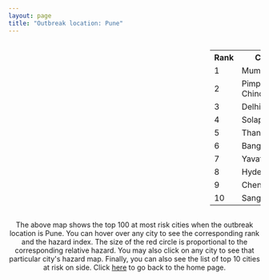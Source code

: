 ```yaml
---
layout: page
title: "Outbreak location: Pune"
---
```

<div style="width: 100%; overflow: auto;">
<div style="width: 75%; float: left;">
<div id="mapid">
<script src="https://buda-magenta.github.io/hazard_map/load_map.js"></script>

<script>
var marker_outbreak = L.marker([18.521428, 73.854454],{"autoPan": true}).addTo(map); marker_outbreak.bindTooltip("Pune").openTooltip();

var circle_1 = L.circle([19.075990, 72.877393], {"pane": "markerPane", "color": "red", "fill": true, "fillOpacity": 0.2, "fillRule": "evenodd", "lineCap": "round", "lineJoin": "round", "opacity": 1.0, "radius": 114225, "stroke": true, "weight": 3}).addTo(map);
circle_1.bindTooltip("Mumbai<br>rank: 1<br>hazard index: 0.114226")
circle_1.bindPopup('<a href="https://buda-magenta.github.io/hazard_map/Mumbai">Mumbai</a>')

var circle_2 = L.circle([18.627929, 73.800983], {"pane": "markerPane", "color": "red", "fill": true, "fillOpacity": 0.2, "fillRule": "evenodd", "lineCap": "round", "lineJoin": "round", "opacity": 1.0, "radius": 39550, "stroke": true, "weight": 3}).addTo(map);
circle_2.bindTooltip("Pimpri Chinchwad<br>rank: 2<br>hazard index: 0.039551")
circle_2.bindPopup('<a href="https://buda-magenta.github.io/hazard_map/Pimpri_Chinchwad">Pimpri Chinchwad</a>')

var circle_3 = L.circle([28.651718, 77.221939], {"pane": "markerPane", "color": "red", "fill": true, "fillOpacity": 0.2, "fillRule": "evenodd", "lineCap": "round", "lineJoin": "round", "opacity": 1.0, "radius": 21200, "stroke": true, "weight": 3}).addTo(map);
circle_3.bindTooltip("Delhi<br>rank: 3<br>hazard index: 0.021200")
circle_3.bindPopup('<a href="https://buda-magenta.github.io/hazard_map/Delhi">Delhi</a>')

var circle_4 = L.circle([17.849907, 75.276320], {"pane": "markerPane", "color": "red", "fill": true, "fillOpacity": 0.2, "fillRule": "evenodd", "lineCap": "round", "lineJoin": "round", "opacity": 1.0, "radius": 21035, "stroke": true, "weight": 3}).addTo(map);
circle_4.bindTooltip("Solapur<br>rank: 4<br>hazard index: 0.021036")
circle_4.bindPopup('<a href="https://buda-magenta.github.io/hazard_map/Solapur">Solapur</a>')

var circle_5 = L.circle([19.194329, 72.970178], {"pane": "markerPane", "color": "red", "fill": true, "fillOpacity": 0.2, "fillRule": "evenodd", "lineCap": "round", "lineJoin": "round", "opacity": 1.0, "radius": 16874, "stroke": true, "weight": 3}).addTo(map);
circle_5.bindTooltip("Thane<br>rank: 5<br>hazard index: 0.016875")
circle_5.bindPopup('<a href="https://buda-magenta.github.io/hazard_map/Thane">Thane</a>')

var circle_6 = L.circle([12.979120, 77.591300], {"pane": "markerPane", "color": "red", "fill": true, "fillOpacity": 0.2, "fillRule": "evenodd", "lineCap": "round", "lineJoin": "round", "opacity": 1.0, "radius": 15090, "stroke": true, "weight": 3}).addTo(map);
circle_6.bindTooltip("Bangalore<br>rank: 6<br>hazard index: 0.015090")
circle_6.bindPopup('<a href="https://buda-magenta.github.io/hazard_map/Bangalore">Bangalore</a>')

var circle_7 = L.circle([20.325704, 78.116914], {"pane": "markerPane", "color": "red", "fill": true, "fillOpacity": 0.2, "fillRule": "evenodd", "lineCap": "round", "lineJoin": "round", "opacity": 1.0, "radius": 12032, "stroke": true, "weight": 3}).addTo(map);
circle_7.bindTooltip("Yavatmal<br>rank: 7<br>hazard index: 0.012033")
circle_7.bindPopup('<a href="https://buda-magenta.github.io/hazard_map/Yavatmal">Yavatmal</a>')

var circle_8 = L.circle([17.388786, 78.461065], {"pane": "markerPane", "color": "red", "fill": true, "fillOpacity": 0.2, "fillRule": "evenodd", "lineCap": "round", "lineJoin": "round", "opacity": 1.0, "radius": 11774, "stroke": true, "weight": 3}).addTo(map);
circle_8.bindTooltip("Hyderabad<br>rank: 8<br>hazard index: 0.011775")
circle_8.bindPopup('<a href="https://buda-magenta.github.io/hazard_map/Hyderabad">Hyderabad</a>')

var circle_9 = L.circle([13.083694, 80.270186], {"pane": "markerPane", "color": "red", "fill": true, "fillOpacity": 0.2, "fillRule": "evenodd", "lineCap": "round", "lineJoin": "round", "opacity": 1.0, "radius": 9684, "stroke": true, "weight": 3}).addTo(map);
circle_9.bindTooltip("Chennai<br>rank: 9<br>hazard index: 0.009685")
circle_9.bindPopup('<a href="https://buda-magenta.github.io/hazard_map/Chennai">Chennai</a>')

var circle_10 = L.circle([16.850253, 74.594888], {"pane": "markerPane", "color": "red", "fill": true, "fillOpacity": 0.2, "fillRule": "evenodd", "lineCap": "round", "lineJoin": "round", "opacity": 1.0, "radius": 6704, "stroke": true, "weight": 3}).addTo(map);
circle_10.bindTooltip("Sangli<br>rank: 10<br>hazard index: 0.006705")
circle_10.bindPopup('<a href="https://buda-magenta.github.io/hazard_map/Sangli">Sangli</a>')

var circle_11 = L.circle([21.149813, 79.082056], {"pane": "markerPane", "color": "red", "fill": true, "fillOpacity": 0.2, "fillRule": "evenodd", "lineCap": "round", "lineJoin": "round", "opacity": 1.0, "radius": 6031, "stroke": true, "weight": 3}).addTo(map);
circle_11.bindTooltip("Nagpur<br>rank: 11<br>hazard index: 0.006031")
circle_11.bindPopup('<a href="https://buda-magenta.github.io/hazard_map/Nagpur">Nagpur</a>')

var circle_12 = L.circle([19.439885, 72.880383], {"pane": "markerPane", "color": "red", "fill": true, "fillOpacity": 0.2, "fillRule": "evenodd", "lineCap": "round", "lineJoin": "round", "opacity": 1.0, "radius": 5727, "stroke": true, "weight": 3}).addTo(map);
circle_12.bindTooltip("Vasai<br>rank: 12<br>hazard index: 0.005728")
circle_12.bindPopup('<a href="https://buda-magenta.github.io/hazard_map/Vasai">Vasai</a>')

var circle_13 = L.circle([19.250000, 74.750000], {"pane": "markerPane", "color": "red", "fill": true, "fillOpacity": 0.2, "fillRule": "evenodd", "lineCap": "round", "lineJoin": "round", "opacity": 1.0, "radius": 5699, "stroke": true, "weight": 3}).addTo(map);
circle_13.bindTooltip("Ahmadnagar<br>rank: 13<br>hazard index: 0.005700")
circle_13.bindPopup('<a href="https://buda-magenta.github.io/hazard_map/Ahmadnagar">Ahmadnagar</a>')

var circle_14 = L.circle([23.021624, 72.579707], {"pane": "markerPane", "color": "red", "fill": true, "fillOpacity": 0.2, "fillRule": "evenodd", "lineCap": "round", "lineJoin": "round", "opacity": 1.0, "radius": 5661, "stroke": true, "weight": 3}).addTo(map);
circle_14.bindTooltip("Ahmedabad<br>rank: 14<br>hazard index: 0.005662")
circle_14.bindPopup('<a href="https://buda-magenta.github.io/hazard_map/Ahmedabad">Ahmedabad</a>')

var circle_15 = L.circle([22.541418, 88.357691], {"pane": "markerPane", "color": "red", "fill": true, "fillOpacity": 0.2, "fillRule": "evenodd", "lineCap": "round", "lineJoin": "round", "opacity": 1.0, "radius": 5161, "stroke": true, "weight": 3}).addTo(map);
circle_15.bindTooltip("Kolkata<br>rank: 15<br>hazard index: 0.005162")
circle_15.bindPopup('<a href="https://buda-magenta.github.io/hazard_map/Kolkata">Kolkata</a>')

var circle_16 = L.circle([16.702841, 74.240533], {"pane": "markerPane", "color": "red", "fill": true, "fillOpacity": 0.2, "fillRule": "evenodd", "lineCap": "round", "lineJoin": "round", "opacity": 1.0, "radius": 4153, "stroke": true, "weight": 3}).addTo(map);
circle_16.bindTooltip("Kolhapur<br>rank: 16<br>hazard index: 0.004154")
circle_16.bindPopup('<a href="https://buda-magenta.github.io/hazard_map/Kolhapur">Kolhapur</a>')

var circle_17 = L.circle([19.295200, 72.854400], {"pane": "markerPane", "color": "red", "fill": true, "fillOpacity": 0.2, "fillRule": "evenodd", "lineCap": "round", "lineJoin": "round", "opacity": 1.0, "radius": 3855, "stroke": true, "weight": 3}).addTo(map);
circle_17.bindTooltip("Mira-Bhayandar<br>rank: 17<br>hazard index: 0.003855")
circle_17.bindPopup('<a href="https://buda-magenta.github.io/hazard_map/Mira-Bhayandar">Mira-Bhayandar</a>')

var circle_18 = L.circle([19.362531, 73.078475], {"pane": "markerPane", "color": "red", "fill": true, "fillOpacity": 0.2, "fillRule": "evenodd", "lineCap": "round", "lineJoin": "round", "opacity": 1.0, "radius": 3581, "stroke": true, "weight": 3}).addTo(map);
circle_18.bindTooltip("Bhiwandi<br>rank: 18<br>hazard index: 0.003582")
circle_18.bindPopup('<a href="https://buda-magenta.github.io/hazard_map/Bhiwandi">Bhiwandi</a>')

var circle_19 = L.circle([20.011247, 73.790236], {"pane": "markerPane", "color": "red", "fill": true, "fillOpacity": 0.2, "fillRule": "evenodd", "lineCap": "round", "lineJoin": "round", "opacity": 1.0, "radius": 3534, "stroke": true, "weight": 3}).addTo(map);
circle_19.bindTooltip("Nashik<br>rank: 19<br>hazard index: 0.003534")
circle_19.bindPopup('<a href="https://buda-magenta.github.io/hazard_map/Nashik">Nashik</a>')

var circle_20 = L.circle([17.636129, 74.298278], {"pane": "markerPane", "color": "red", "fill": true, "fillOpacity": 0.2, "fillRule": "evenodd", "lineCap": "round", "lineJoin": "round", "opacity": 1.0, "radius": 3214, "stroke": true, "weight": 3}).addTo(map);
circle_20.bindTooltip("Satara<br>rank: 20<br>hazard index: 0.003215")
circle_20.bindPopup('<a href="https://buda-magenta.github.io/hazard_map/Satara">Satara</a>')

var circle_21 = L.circle([15.857267, 74.506934], {"pane": "markerPane", "color": "red", "fill": true, "fillOpacity": 0.2, "fillRule": "evenodd", "lineCap": "round", "lineJoin": "round", "opacity": 1.0, "radius": 2820, "stroke": true, "weight": 3}).addTo(map);
circle_21.bindTooltip("Belgaum<br>rank: 21<br>hazard index: 0.002820")
circle_21.bindPopup('<a href="https://buda-magenta.github.io/hazard_map/Belgaum">Belgaum</a>')

var circle_22 = L.circle([19.261944, 73.194760], {"pane": "markerPane", "color": "red", "fill": true, "fillOpacity": 0.2, "fillRule": "evenodd", "lineCap": "round", "lineJoin": "round", "opacity": 1.0, "radius": 2478, "stroke": true, "weight": 3}).addTo(map);
circle_22.bindTooltip("Ulhas Nagar<br>rank: 22<br>hazard index: 0.002479")
circle_22.bindPopup('<a href="https://buda-magenta.github.io/hazard_map/Ulhas_Nagar">Ulhas Nagar</a>')

var circle_23 = L.circle([19.169335, 77.311013], {"pane": "markerPane", "color": "red", "fill": true, "fillOpacity": 0.2, "fillRule": "evenodd", "lineCap": "round", "lineJoin": "round", "opacity": 1.0, "radius": 2319, "stroke": true, "weight": 3}).addTo(map);
circle_23.bindTooltip("Nanded Waghala<br>rank: 23<br>hazard index: 0.002319")
circle_23.bindPopup('<a href="https://buda-magenta.github.io/hazard_map/Nanded_Waghala">Nanded Waghala</a>')

var circle_24 = L.circle([15.351838, 75.137985], {"pane": "markerPane", "color": "red", "fill": true, "fillOpacity": 0.2, "fillRule": "evenodd", "lineCap": "round", "lineJoin": "round", "opacity": 1.0, "radius": 2258, "stroke": true, "weight": 3}).addTo(map);
circle_24.bindTooltip("Hubli<br>rank: 24<br>hazard index: 0.002259")
circle_24.bindPopup('<a href="https://buda-magenta.github.io/hazard_map/Hubli">Hubli</a>')

var circle_25 = L.circle([18.351469, 76.755121], {"pane": "markerPane", "color": "red", "fill": true, "fillOpacity": 0.2, "fillRule": "evenodd", "lineCap": "round", "lineJoin": "round", "opacity": 1.0, "radius": 2198, "stroke": true, "weight": 3}).addTo(map);
circle_25.bindTooltip("Latur<br>rank: 25<br>hazard index: 0.002198")
circle_25.bindPopup('<a href="https://buda-magenta.github.io/hazard_map/Latur">Latur</a>')

var circle_26 = L.circle([21.170200, 72.831100], {"pane": "markerPane", "color": "red", "fill": true, "fillOpacity": 0.2, "fillRule": "evenodd", "lineCap": "round", "lineJoin": "round", "opacity": 1.0, "radius": 2177, "stroke": true, "weight": 3}).addTo(map);
circle_26.bindTooltip("Surat<br>rank: 26<br>hazard index: 0.002177")
circle_26.bindPopup('<a href="https://buda-magenta.github.io/hazard_map/Surat">Surat</a>')

var circle_27 = L.circle([16.695935, 74.455575], {"pane": "markerPane", "color": "red", "fill": true, "fillOpacity": 0.2, "fillRule": "evenodd", "lineCap": "round", "lineJoin": "round", "opacity": 1.0, "radius": 2020, "stroke": true, "weight": 3}).addTo(map);
circle_27.bindTooltip("Ichalkaranji<br>rank: 27<br>hazard index: 0.002020")
circle_27.bindPopup('<a href="https://buda-magenta.github.io/hazard_map/Ichalkaranji">Ichalkaranji</a>')

var circle_28 = L.circle([25.531031, 78.652689], {"pane": "markerPane", "color": "red", "fill": true, "fillOpacity": 0.2, "fillRule": "evenodd", "lineCap": "round", "lineJoin": "round", "opacity": 1.0, "radius": 1719, "stroke": true, "weight": 3}).addTo(map);
circle_28.bindTooltip("Jhansi<br>rank: 28<br>hazard index: 0.001719")
circle_28.bindPopup('<a href="https://buda-magenta.github.io/hazard_map/Jhansi">Jhansi</a>')

var circle_29 = L.circle([26.915458, 75.818982], {"pane": "markerPane", "color": "red", "fill": true, "fillOpacity": 0.2, "fillRule": "evenodd", "lineCap": "round", "lineJoin": "round", "opacity": 1.0, "radius": 1538, "stroke": true, "weight": 3}).addTo(map);
circle_29.bindTooltip("Jaipur<br>rank: 29<br>hazard index: 0.001539")
circle_29.bindPopup('<a href="https://buda-magenta.github.io/hazard_map/Jaipur">Jaipur</a>')

var circle_30 = L.circle([15.398403, 73.812918], {"pane": "markerPane", "color": "red", "fill": true, "fillOpacity": 0.2, "fillRule": "evenodd", "lineCap": "round", "lineJoin": "round", "opacity": 1.0, "radius": 1500, "stroke": true, "weight": 3}).addTo(map);
circle_30.bindTooltip("Vasco Da Gama<br>rank: 30<br>hazard index: 0.001500")
circle_30.bindPopup('<a href="https://buda-magenta.github.io/hazard_map/Vasco_Da_Gama">Vasco Da Gama</a>')

var circle_31 = L.circle([19.290314, 76.602903], {"pane": "markerPane", "color": "red", "fill": true, "fillOpacity": 0.2, "fillRule": "evenodd", "lineCap": "round", "lineJoin": "round", "opacity": 1.0, "radius": 1453, "stroke": true, "weight": 3}).addTo(map);
circle_31.bindTooltip("Parbhani<br>rank: 31<br>hazard index: 0.001454")
circle_31.bindPopup('<a href="https://buda-magenta.github.io/hazard_map/Parbhani">Parbhani</a>')

var circle_32 = L.circle([19.794750, 75.077922], {"pane": "markerPane", "color": "red", "fill": true, "fillOpacity": 0.2, "fillRule": "evenodd", "lineCap": "round", "lineJoin": "round", "opacity": 1.0, "radius": 1435, "stroke": true, "weight": 3}).addTo(map);
circle_32.bindTooltip("Gangapur<br>rank: 32<br>hazard index: 0.001436")
circle_32.bindPopup('<a href="https://buda-magenta.github.io/hazard_map/Gangapur">Gangapur</a>')

var circle_33 = L.circle([18.793568, 80.815939], {"pane": "markerPane", "color": "red", "fill": true, "fillOpacity": 0.2, "fillRule": "evenodd", "lineCap": "round", "lineJoin": "round", "opacity": 1.0, "radius": 1419, "stroke": true, "weight": 3}).addTo(map);
circle_33.bindTooltip("Bijapur<br>rank: 33<br>hazard index: 0.001419")
circle_33.bindPopup('<a href="https://buda-magenta.github.io/hazard_map/Bijapur">Bijapur</a>')

var circle_34 = L.circle([20.761862, 77.192172], {"pane": "markerPane", "color": "red", "fill": true, "fillOpacity": 0.2, "fillRule": "evenodd", "lineCap": "round", "lineJoin": "round", "opacity": 1.0, "radius": 1415, "stroke": true, "weight": 3}).addTo(map);
circle_34.bindTooltip("Akola<br>rank: 34<br>hazard index: 0.001415")
circle_34.bindPopup('<a href="https://buda-magenta.github.io/hazard_map/Akola">Akola</a>')

var circle_35 = L.circle([9.931308, 76.267414], {"pane": "markerPane", "color": "red", "fill": true, "fillOpacity": 0.2, "fillRule": "evenodd", "lineCap": "round", "lineJoin": "round", "opacity": 1.0, "radius": 1350, "stroke": true, "weight": 3}).addTo(map);
circle_35.bindTooltip("Kochi<br>rank: 35<br>hazard index: 0.001350")
circle_35.bindPopup('<a href="https://buda-magenta.github.io/hazard_map/Kochi">Kochi</a>')

var circle_36 = L.circle([19.143607, 73.295535], {"pane": "markerPane", "color": "red", "fill": true, "fillOpacity": 0.2, "fillRule": "evenodd", "lineCap": "round", "lineJoin": "round", "opacity": 1.0, "radius": 1220, "stroke": true, "weight": 3}).addTo(map);
circle_36.bindTooltip("Ambarnath<br>rank: 36<br>hazard index: 0.001221")
circle_36.bindPopup('<a href="https://buda-magenta.github.io/hazard_map/Ambarnath">Ambarnath</a>')

var circle_37 = L.circle([26.838100, 80.934600], {"pane": "markerPane", "color": "red", "fill": true, "fillOpacity": 0.2, "fillRule": "evenodd", "lineCap": "round", "lineJoin": "round", "opacity": 1.0, "radius": 996, "stroke": true, "weight": 3}).addTo(map);
circle_37.bindTooltip("Lucknow<br>rank: 37<br>hazard index: 0.000996")
circle_37.bindPopup('<a href="https://buda-magenta.github.io/hazard_map/Lucknow">Lucknow</a>')

var circle_38 = L.circle([25.438130, 81.833800], {"pane": "markerPane", "color": "red", "fill": true, "fillOpacity": 0.2, "fillRule": "evenodd", "lineCap": "round", "lineJoin": "round", "opacity": 1.0, "radius": 971, "stroke": true, "weight": 3}).addTo(map);
circle_38.bindTooltip("Allahabad<br>rank: 38<br>hazard index: 0.000972")
circle_38.bindPopup('<a href="https://buda-magenta.github.io/hazard_map/Allahabad">Allahabad</a>')

var circle_39 = L.circle([22.720362, 75.868200], {"pane": "markerPane", "color": "red", "fill": true, "fillOpacity": 0.2, "fillRule": "evenodd", "lineCap": "round", "lineJoin": "round", "opacity": 1.0, "radius": 923, "stroke": true, "weight": 3}).addTo(map);
circle_39.bindTooltip("Indore<br>rank: 39<br>hazard index: 0.000924")
circle_39.bindPopup('<a href="https://buda-magenta.github.io/hazard_map/Indore">Indore</a>')

var circle_40 = L.circle([23.160894, 79.949770], {"pane": "markerPane", "color": "red", "fill": true, "fillOpacity": 0.2, "fillRule": "evenodd", "lineCap": "round", "lineJoin": "round", "opacity": 1.0, "radius": 917, "stroke": true, "weight": 3}).addTo(map);
circle_40.bindTooltip("Jabalpur<br>rank: 40<br>hazard index: 0.000917")
circle_40.bindPopup('<a href="https://buda-magenta.github.io/hazard_map/Jabalpur">Jabalpur</a>')

var circle_41 = L.circle([22.297314, 73.194257], {"pane": "markerPane", "color": "red", "fill": true, "fillOpacity": 0.2, "fillRule": "evenodd", "lineCap": "round", "lineJoin": "round", "opacity": 1.0, "radius": 898, "stroke": true, "weight": 3}).addTo(map);
circle_41.bindTooltip("Vadodara<br>rank: 41<br>hazard index: 0.000899")
circle_41.bindPopup('<a href="https://buda-magenta.github.io/hazard_map/Vadodara">Vadodara</a>')

var circle_42 = L.circle([20.843512, 75.525927], {"pane": "markerPane", "color": "red", "fill": true, "fillOpacity": 0.2, "fillRule": "evenodd", "lineCap": "round", "lineJoin": "round", "opacity": 1.0, "radius": 882, "stroke": true, "weight": 3}).addTo(map);
circle_42.bindTooltip("Jalgaon<br>rank: 42<br>hazard index: 0.000882")
circle_42.bindPopup('<a href="https://buda-magenta.github.io/hazard_map/Jalgaon">Jalgaon</a>')

var circle_43 = L.circle([20.993276, 75.839983], {"pane": "markerPane", "color": "red", "fill": true, "fillOpacity": 0.2, "fillRule": "evenodd", "lineCap": "round", "lineJoin": "round", "opacity": 1.0, "radius": 863, "stroke": true, "weight": 3}).addTo(map);
circle_43.bindTooltip("Bhusawal<br>rank: 43<br>hazard index: 0.000864")
circle_43.bindPopup('<a href="https://buda-magenta.github.io/hazard_map/Bhusawal">Bhusawal</a>')

var circle_44 = L.circle([11.001812, 76.962843], {"pane": "markerPane", "color": "red", "fill": true, "fillOpacity": 0.2, "fillRule": "evenodd", "lineCap": "round", "lineJoin": "round", "opacity": 1.0, "radius": 834, "stroke": true, "weight": 3}).addTo(map);
circle_44.bindTooltip("Coimbatore<br>rank: 44<br>hazard index: 0.000834")
circle_44.bindPopup('<a href="https://buda-magenta.github.io/hazard_map/Coimbatore">Coimbatore</a>')

var circle_45 = L.circle([23.258486, 77.401989], {"pane": "markerPane", "color": "red", "fill": true, "fillOpacity": 0.2, "fillRule": "evenodd", "lineCap": "round", "lineJoin": "round", "opacity": 1.0, "radius": 771, "stroke": true, "weight": 3}).addTo(map);
circle_45.bindTooltip("Bhopal<br>rank: 45<br>hazard index: 0.000771")
circle_45.bindPopup('<a href="https://buda-magenta.github.io/hazard_map/Bhopal">Bhopal</a>')

var circle_46 = L.circle([20.432402, 73.141172], {"pane": "markerPane", "color": "red", "fill": true, "fillOpacity": 0.2, "fillRule": "evenodd", "lineCap": "round", "lineJoin": "round", "opacity": 1.0, "radius": 714, "stroke": true, "weight": 3}).addTo(map);
circle_46.bindTooltip("Valsad<br>rank: 46<br>hazard index: 0.000715")
circle_46.bindPopup('<a href="https://buda-magenta.github.io/hazard_map/Valsad">Valsad</a>')

var circle_47 = L.circle([12.305183, 76.655361], {"pane": "markerPane", "color": "red", "fill": true, "fillOpacity": 0.2, "fillRule": "evenodd", "lineCap": "round", "lineJoin": "round", "opacity": 1.0, "radius": 709, "stroke": true, "weight": 3}).addTo(map);
circle_47.bindTooltip("Mysore<br>rank: 47<br>hazard index: 0.000709")
circle_47.bindPopup('<a href="https://buda-magenta.github.io/hazard_map/Mysore">Mysore</a>')

var circle_48 = L.circle([18.182992, 75.743925], {"pane": "markerPane", "color": "red", "fill": true, "fillOpacity": 0.2, "fillRule": "evenodd", "lineCap": "round", "lineJoin": "round", "opacity": 1.0, "radius": 681, "stroke": true, "weight": 3}).addTo(map);
circle_48.bindTooltip("Barshi<br>rank: 48<br>hazard index: 0.000681")
circle_48.bindPopup('<a href="https://buda-magenta.github.io/hazard_map/Barshi">Barshi</a>')

var circle_49 = L.circle([19.918233, 75.868625], {"pane": "markerPane", "color": "red", "fill": true, "fillOpacity": 0.2, "fillRule": "evenodd", "lineCap": "round", "lineJoin": "round", "opacity": 1.0, "radius": 675, "stroke": true, "weight": 3}).addTo(map);
circle_49.bindTooltip("Jalna<br>rank: 49<br>hazard index: 0.000676")
circle_49.bindPopup('<a href="https://buda-magenta.github.io/hazard_map/Jalna">Jalna</a>')

var circle_50 = L.circle([18.169844, 76.117963], {"pane": "markerPane", "color": "red", "fill": true, "fillOpacity": 0.2, "fillRule": "evenodd", "lineCap": "round", "lineJoin": "round", "opacity": 1.0, "radius": 643, "stroke": true, "weight": 3}).addTo(map);
circle_50.bindTooltip("Osmanabad<br>rank: 50<br>hazard index: 0.000644")
circle_50.bindPopup('<a href="https://buda-magenta.github.io/hazard_map/Osmanabad">Osmanabad</a>')

var circle_51 = L.circle([26.055318, 82.993139], {"pane": "markerPane", "color": "red", "fill": true, "fillOpacity": 0.2, "fillRule": "evenodd", "lineCap": "round", "lineJoin": "round", "opacity": 1.0, "radius": 587, "stroke": true, "weight": 3}).addTo(map);
circle_51.bindTooltip("Nizamabad<br>rank: 51<br>hazard index: 0.000587")
circle_51.bindPopup('<a href="https://buda-magenta.github.io/hazard_map/Nizamabad">Nizamabad</a>')

var circle_52 = L.circle([30.733442, 76.779714], {"pane": "markerPane", "color": "red", "fill": true, "fillOpacity": 0.2, "fillRule": "evenodd", "lineCap": "round", "lineJoin": "round", "opacity": 1.0, "radius": 551, "stroke": true, "weight": 3}).addTo(map);
circle_52.bindTooltip("Chandigarh<br>rank: 52<br>hazard index: 0.000551")
circle_52.bindPopup('<a href="https://buda-magenta.github.io/hazard_map/Chandigarh">Chandigarh</a>')

var circle_53 = L.circle([12.869810, 74.843008], {"pane": "markerPane", "color": "red", "fill": true, "fillOpacity": 0.2, "fillRule": "evenodd", "lineCap": "round", "lineJoin": "round", "opacity": 1.0, "radius": 548, "stroke": true, "weight": 3}).addTo(map);
circle_53.bindTooltip("Mangalore<br>rank: 53<br>hazard index: 0.000549")
circle_53.bindPopup('<a href="https://buda-magenta.github.io/hazard_map/Mangalore">Mangalore</a>')

var circle_54 = L.circle([21.237947, 81.633683], {"pane": "markerPane", "color": "red", "fill": true, "fillOpacity": 0.2, "fillRule": "evenodd", "lineCap": "round", "lineJoin": "round", "opacity": 1.0, "radius": 454, "stroke": true, "weight": 3}).addTo(map);
circle_54.bindTooltip("Raipur<br>rank: 54<br>hazard index: 0.000455")
circle_54.bindPopup('<a href="https://buda-magenta.github.io/hazard_map/Raipur">Raipur</a>')

var circle_55 = L.circle([21.154541, 77.644296], {"pane": "markerPane", "color": "red", "fill": true, "fillOpacity": 0.2, "fillRule": "evenodd", "lineCap": "round", "lineJoin": "round", "opacity": 1.0, "radius": 444, "stroke": true, "weight": 3}).addTo(map);
circle_55.bindTooltip("Amravati<br>rank: 55<br>hazard index: 0.000445")
circle_55.bindPopup('<a href="https://buda-magenta.github.io/hazard_map/Amravati">Amravati</a>')

var circle_56 = L.circle([25.609324, 85.123525], {"pane": "markerPane", "color": "red", "fill": true, "fillOpacity": 0.2, "fillRule": "evenodd", "lineCap": "round", "lineJoin": "round", "opacity": 1.0, "radius": 431, "stroke": true, "weight": 3}).addTo(map);
circle_56.bindTooltip("Patna<br>rank: 56<br>hazard index: 0.000431")
circle_56.bindPopup('<a href="https://buda-magenta.github.io/hazard_map/Patna">Patna</a>')

var circle_57 = L.circle([26.460914, 80.321759], {"pane": "markerPane", "color": "red", "fill": true, "fillOpacity": 0.2, "fillRule": "evenodd", "lineCap": "round", "lineJoin": "round", "opacity": 1.0, "radius": 403, "stroke": true, "weight": 3}).addTo(map);
circle_57.bindTooltip("Kanpur<br>rank: 57<br>hazard index: 0.000404")
circle_57.bindPopup('<a href="https://buda-magenta.github.io/hazard_map/Kanpur">Kanpur</a>')

var circle_58 = L.circle([11.664300, 78.146000], {"pane": "markerPane", "color": "red", "fill": true, "fillOpacity": 0.2, "fillRule": "evenodd", "lineCap": "round", "lineJoin": "round", "opacity": 1.0, "radius": 403, "stroke": true, "weight": 3}).addTo(map);
circle_58.bindTooltip("Salem<br>rank: 58<br>hazard index: 0.000404")
circle_58.bindPopup('<a href="https://buda-magenta.github.io/hazard_map/Salem">Salem</a>')

var circle_59 = L.circle([25.895924, 82.437716], {"pane": "markerPane", "color": "red", "fill": true, "fillOpacity": 0.2, "fillRule": "evenodd", "lineCap": "round", "lineJoin": "round", "opacity": 1.0, "radius": 398, "stroke": true, "weight": 3}).addTo(map);
circle_59.bindTooltip("Badlapur<br>rank: 59<br>hazard index: 0.000398")
circle_59.bindPopup('<a href="https://buda-magenta.github.io/hazard_map/Badlapur">Badlapur</a>')

var circle_60 = L.circle([13.340077, 77.100621], {"pane": "markerPane", "color": "red", "fill": true, "fillOpacity": 0.2, "fillRule": "evenodd", "lineCap": "round", "lineJoin": "round", "opacity": 1.0, "radius": 385, "stroke": true, "weight": 3}).addTo(map);
circle_60.bindTooltip("Tumkur<br>rank: 60<br>hazard index: 0.000386")
circle_60.bindPopup('<a href="https://buda-magenta.github.io/hazard_map/Tumkur">Tumkur</a>')

var circle_61 = L.circle([14.475294, 78.821686], {"pane": "markerPane", "color": "red", "fill": true, "fillOpacity": 0.2, "fillRule": "evenodd", "lineCap": "round", "lineJoin": "round", "opacity": 1.0, "radius": 359, "stroke": true, "weight": 3}).addTo(map);
circle_61.bindTooltip("Kadapa<br>rank: 61<br>hazard index: 0.000360")
circle_61.bindPopup('<a href="https://buda-magenta.github.io/hazard_map/Kadapa">Kadapa</a>')

var circle_62 = L.circle([17.723128, 83.301284], {"pane": "markerPane", "color": "red", "fill": true, "fillOpacity": 0.2, "fillRule": "evenodd", "lineCap": "round", "lineJoin": "round", "opacity": 1.0, "radius": 340, "stroke": true, "weight": 3}).addTo(map);
circle_62.bindTooltip("Visakhapatnam<br>rank: 62<br>hazard index: 0.000341")
circle_62.bindPopup('<a href="https://buda-magenta.github.io/hazard_map/Visakhapatnam">Visakhapatnam</a>')

var circle_63 = L.circle([8.576971, 77.050125], {"pane": "markerPane", "color": "red", "fill": true, "fillOpacity": 0.2, "fillRule": "evenodd", "lineCap": "round", "lineJoin": "round", "opacity": 1.0, "radius": 318, "stroke": true, "weight": 3}).addTo(map);
circle_63.bindTooltip("Thiruvananthapuram<br>rank: 63<br>hazard index: 0.000319")
circle_63.bindPopup('<a href="https://buda-magenta.github.io/hazard_map/Thiruvananthapuram">Thiruvananthapuram</a>')

var circle_64 = L.circle([17.910400, 77.519900], {"pane": "markerPane", "color": "red", "fill": true, "fillOpacity": 0.2, "fillRule": "evenodd", "lineCap": "round", "lineJoin": "round", "opacity": 1.0, "radius": 316, "stroke": true, "weight": 3}).addTo(map);
circle_64.bindTooltip("Bidar<br>rank: 64<br>hazard index: 0.000316")
circle_64.bindPopup('<a href="https://buda-magenta.github.io/hazard_map/Bidar">Bidar</a>')

var circle_65 = L.circle([28.428262, 77.002700], {"pane": "markerPane", "color": "red", "fill": true, "fillOpacity": 0.2, "fillRule": "evenodd", "lineCap": "round", "lineJoin": "round", "opacity": 1.0, "radius": 299, "stroke": true, "weight": 3}).addTo(map);
circle_65.bindTooltip("Gurgaon<br>rank: 65<br>hazard index: 0.000300")
circle_65.bindPopup('<a href="https://buda-magenta.github.io/hazard_map/Gurgaon">Gurgaon</a>')

var circle_66 = L.circle([16.083333, 77.166667], {"pane": "markerPane", "color": "red", "fill": true, "fillOpacity": 0.2, "fillRule": "evenodd", "lineCap": "round", "lineJoin": "round", "opacity": 1.0, "radius": 297, "stroke": true, "weight": 3}).addTo(map);
circle_66.bindTooltip("Raichur<br>rank: 66<br>hazard index: 0.000298")
circle_66.bindPopup('<a href="https://buda-magenta.github.io/hazard_map/Raichur">Raichur</a>')

var circle_67 = L.circle([20.825623, 78.613146], {"pane": "markerPane", "color": "red", "fill": true, "fillOpacity": 0.2, "fillRule": "evenodd", "lineCap": "round", "lineJoin": "round", "opacity": 1.0, "radius": 277, "stroke": true, "weight": 3}).addTo(map);
circle_67.bindTooltip("Wardha<br>rank: 67<br>hazard index: 0.000277")
circle_67.bindPopup('<a href="https://buda-magenta.github.io/hazard_map/Wardha">Wardha</a>')

var circle_68 = L.circle([28.402979, 77.310384], {"pane": "markerPane", "color": "red", "fill": true, "fillOpacity": 0.2, "fillRule": "evenodd", "lineCap": "round", "lineJoin": "round", "opacity": 1.0, "radius": 275, "stroke": true, "weight": 3}).addTo(map);
circle_68.bindTooltip("Faridabad<br>rank: 68<br>hazard index: 0.000275")
circle_68.bindPopup('<a href="https://buda-magenta.github.io/hazard_map/Faridabad">Faridabad</a>')

var circle_69 = L.circle([11.258608, 75.778874], {"pane": "markerPane", "color": "red", "fill": true, "fillOpacity": 0.2, "fillRule": "evenodd", "lineCap": "round", "lineJoin": "round", "opacity": 1.0, "radius": 272, "stroke": true, "weight": 3}).addTo(map);
circle_69.bindTooltip("Kozhikode<br>rank: 69<br>hazard index: 0.000273")
circle_69.bindPopup('<a href="https://buda-magenta.github.io/hazard_map/Kozhikode">Kozhikode</a>')

var circle_70 = L.circle([25.335649, 83.007629], {"pane": "markerPane", "color": "red", "fill": true, "fillOpacity": 0.2, "fillRule": "evenodd", "lineCap": "round", "lineJoin": "round", "opacity": 1.0, "radius": 268, "stroke": true, "weight": 3}).addTo(map);
circle_70.bindTooltip("Varanasi<br>rank: 70<br>hazard index: 0.000269")
circle_70.bindPopup('<a href="https://buda-magenta.github.io/hazard_map/Varanasi">Varanasi</a>')

var circle_71 = L.circle([17.980609, 79.598212], {"pane": "markerPane", "color": "red", "fill": true, "fillOpacity": 0.2, "fillRule": "evenodd", "lineCap": "round", "lineJoin": "round", "opacity": 1.0, "radius": 257, "stroke": true, "weight": 3}).addTo(map);
circle_71.bindTooltip("Warangal<br>rank: 71<br>hazard index: 0.000257")
circle_71.bindPopup('<a href="https://buda-magenta.github.io/hazard_map/Warangal">Warangal</a>')

var circle_72 = L.circle([19.877263, 75.339024], {"pane": "markerPane", "color": "red", "fill": true, "fillOpacity": 0.2, "fillRule": "evenodd", "lineCap": "round", "lineJoin": "round", "opacity": 1.0, "radius": 251, "stroke": true, "weight": 3}).addTo(map);
circle_72.bindTooltip("Aurangabad<br>rank: 72<br>hazard index: 0.000251")
circle_72.bindPopup('<a href="https://buda-magenta.github.io/hazard_map/Aurangabad">Aurangabad</a>')

var circle_73 = L.circle([16.508759, 80.618510], {"pane": "markerPane", "color": "red", "fill": true, "fillOpacity": 0.2, "fillRule": "evenodd", "lineCap": "round", "lineJoin": "round", "opacity": 1.0, "radius": 248, "stroke": true, "weight": 3}).addTo(map);
circle_73.bindTooltip("Vijayawada<br>rank: 73<br>hazard index: 0.000249")
circle_73.bindPopup('<a href="https://buda-magenta.github.io/hazard_map/Vijayawada">Vijayawada</a>')

var circle_74 = L.circle([24.500000, 81.000000], {"pane": "markerPane", "color": "red", "fill": true, "fillOpacity": 0.2, "fillRule": "evenodd", "lineCap": "round", "lineJoin": "round", "opacity": 1.0, "radius": 243, "stroke": true, "weight": 3}).addTo(map);
circle_74.bindTooltip("Satna<br>rank: 74<br>hazard index: 0.000244")
circle_74.bindPopup('<a href="https://buda-magenta.github.io/hazard_map/Satna">Satna</a>')

var circle_75 = L.circle([10.804973, 78.687030], {"pane": "markerPane", "color": "red", "fill": true, "fillOpacity": 0.2, "fillRule": "evenodd", "lineCap": "round", "lineJoin": "round", "opacity": 1.0, "radius": 240, "stroke": true, "weight": 3}).addTo(map);
circle_75.bindTooltip("Tiruchirappalli<br>rank: 75<br>hazard index: 0.000241")
circle_75.bindPopup('<a href="https://buda-magenta.github.io/hazard_map/Tiruchirappalli">Tiruchirappalli</a>')

var circle_76 = L.circle([27.175255, 78.009816], {"pane": "markerPane", "color": "red", "fill": true, "fillOpacity": 0.2, "fillRule": "evenodd", "lineCap": "round", "lineJoin": "round", "opacity": 1.0, "radius": 232, "stroke": true, "weight": 3}).addTo(map);
circle_76.bindTooltip("Agra<br>rank: 76<br>hazard index: 0.000233")
circle_76.bindPopup('<a href="https://buda-magenta.github.io/hazard_map/Agra">Agra</a>')

var circle_77 = L.circle([21.977864, 76.568828], {"pane": "markerPane", "color": "red", "fill": true, "fillOpacity": 0.2, "fillRule": "evenodd", "lineCap": "round", "lineJoin": "round", "opacity": 1.0, "radius": 227, "stroke": true, "weight": 3}).addTo(map);
circle_77.bindTooltip("Khandwa<br>rank: 77<br>hazard index: 0.000228")
circle_77.bindPopup('<a href="https://buda-magenta.github.io/hazard_map/Khandwa">Khandwa</a>')

var circle_78 = L.circle([26.180598, 91.753943], {"pane": "markerPane", "color": "red", "fill": true, "fillOpacity": 0.2, "fillRule": "evenodd", "lineCap": "round", "lineJoin": "round", "opacity": 1.0, "radius": 220, "stroke": true, "weight": 3}).addTo(map);
circle_78.bindTooltip("Guwahati<br>rank: 78<br>hazard index: 0.000221")
circle_78.bindPopup('<a href="https://buda-magenta.github.io/hazard_map/Guwahati">Guwahati</a>')

var circle_79 = L.circle([16.185317, 75.696792], {"pane": "markerPane", "color": "red", "fill": true, "fillOpacity": 0.2, "fillRule": "evenodd", "lineCap": "round", "lineJoin": "round", "opacity": 1.0, "radius": 219, "stroke": true, "weight": 3}).addTo(map);
circle_79.bindTooltip("Bagalkot<br>rank: 79<br>hazard index: 0.000219")
circle_79.bindPopup('<a href="https://buda-magenta.github.io/hazard_map/Bagalkot">Bagalkot</a>')

var circle_80 = L.circle([28.901090, 76.580194], {"pane": "markerPane", "color": "red", "fill": true, "fillOpacity": 0.2, "fillRule": "evenodd", "lineCap": "round", "lineJoin": "round", "opacity": 1.0, "radius": 218, "stroke": true, "weight": 3}).addTo(map);
circle_80.bindTooltip("Rohtak<br>rank: 80<br>hazard index: 0.000218")
circle_80.bindPopup('<a href="https://buda-magenta.github.io/hazard_map/Rohtak">Rohtak</a>')

var circle_81 = L.circle([22.305199, 70.802833], {"pane": "markerPane", "color": "red", "fill": true, "fillOpacity": 0.2, "fillRule": "evenodd", "lineCap": "round", "lineJoin": "round", "opacity": 1.0, "radius": 217, "stroke": true, "weight": 3}).addTo(map);
circle_81.bindTooltip("Rajkot<br>rank: 81<br>hazard index: 0.000217")
circle_81.bindPopup('<a href="https://buda-magenta.github.io/hazard_map/Rajkot">Rajkot</a>')

var circle_82 = L.circle([22.801519, 86.202958], {"pane": "markerPane", "color": "red", "fill": true, "fillOpacity": 0.2, "fillRule": "evenodd", "lineCap": "round", "lineJoin": "round", "opacity": 1.0, "radius": 207, "stroke": true, "weight": 3}).addTo(map);
circle_82.bindTooltip("Jamshedpur<br>rank: 82<br>hazard index: 0.000208")
circle_82.bindPopup('<a href="https://buda-magenta.github.io/hazard_map/Jamshedpur">Jamshedpur</a>')

var circle_83 = L.circle([13.631637, 79.423171], {"pane": "markerPane", "color": "red", "fill": true, "fillOpacity": 0.2, "fillRule": "evenodd", "lineCap": "round", "lineJoin": "round", "opacity": 1.0, "radius": 207, "stroke": true, "weight": 3}).addTo(map);
circle_83.bindTooltip("Tirupati<br>rank: 83<br>hazard index: 0.000208")
circle_83.bindPopup('<a href="https://buda-magenta.github.io/hazard_map/Tirupati">Tirupati</a>')

var circle_84 = L.circle([15.631900, 77.275900], {"pane": "markerPane", "color": "red", "fill": true, "fillOpacity": 0.2, "fillRule": "evenodd", "lineCap": "round", "lineJoin": "round", "opacity": 1.0, "radius": 201, "stroke": true, "weight": 3}).addTo(map);
circle_84.bindTooltip("Adoni<br>rank: 84<br>hazard index: 0.000201")
circle_84.bindPopup('<a href="https://buda-magenta.github.io/hazard_map/Adoni">Adoni</a>')

var circle_85 = L.circle([9.926115, 78.114098], {"pane": "markerPane", "color": "red", "fill": true, "fillOpacity": 0.2, "fillRule": "evenodd", "lineCap": "round", "lineJoin": "round", "opacity": 1.0, "radius": 199, "stroke": true, "weight": 3}).addTo(map);
circle_85.bindTooltip("Madurai<br>rank: 85<br>hazard index: 0.000200")
circle_85.bindPopup('<a href="https://buda-magenta.github.io/hazard_map/Madurai">Madurai</a>')

var circle_86 = L.circle([10.525626, 76.213254], {"pane": "markerPane", "color": "red", "fill": true, "fillOpacity": 0.2, "fillRule": "evenodd", "lineCap": "round", "lineJoin": "round", "opacity": 1.0, "radius": 194, "stroke": true, "weight": 3}).addTo(map);
circle_86.bindTooltip("Thrissur<br>rank: 86<br>hazard index: 0.000194")
circle_86.bindPopup('<a href="https://buda-magenta.github.io/hazard_map/Thrissur">Thrissur</a>')

var circle_87 = L.circle([30.909016, 75.851601], {"pane": "markerPane", "color": "red", "fill": true, "fillOpacity": 0.2, "fillRule": "evenodd", "lineCap": "round", "lineJoin": "round", "opacity": 1.0, "radius": 192, "stroke": true, "weight": 3}).addTo(map);
circle_87.bindTooltip("Ludhiana<br>rank: 87<br>hazard index: 0.000192")
circle_87.bindPopup('<a href="https://buda-magenta.github.io/hazard_map/Ludhiana">Ludhiana</a>')

var circle_88 = L.circle([12.955100, 78.269900], {"pane": "markerPane", "color": "red", "fill": true, "fillOpacity": 0.2, "fillRule": "evenodd", "lineCap": "round", "lineJoin": "round", "opacity": 1.0, "radius": 191, "stroke": true, "weight": 3}).addTo(map);
circle_88.bindTooltip("Robertson Pet<br>rank: 88<br>hazard index: 0.000192")
circle_88.bindPopup('<a href="https://buda-magenta.github.io/hazard_map/Robertson_Pet">Robertson Pet</a>')

var circle_89 = L.circle([28.863842, 78.805778], {"pane": "markerPane", "color": "red", "fill": true, "fillOpacity": 0.2, "fillRule": "evenodd", "lineCap": "round", "lineJoin": "round", "opacity": 1.0, "radius": 191, "stroke": true, "weight": 3}).addTo(map);
circle_89.bindTooltip("Moradabad<br>rank: 89<br>hazard index: 0.000191")
circle_89.bindPopup('<a href="https://buda-magenta.github.io/hazard_map/Moradabad">Moradabad</a>')

var circle_90 = L.circle([15.426365, 75.630079], {"pane": "markerPane", "color": "red", "fill": true, "fillOpacity": 0.2, "fillRule": "evenodd", "lineCap": "round", "lineJoin": "round", "opacity": 1.0, "radius": 190, "stroke": true, "weight": 3}).addTo(map);
circle_90.bindTooltip("Gadag<br>rank: 90<br>hazard index: 0.000191")
circle_90.bindPopup('<a href="https://buda-magenta.github.io/hazard_map/Gadag">Gadag</a>')

var circle_91 = L.circle([11.101781, 77.345192], {"pane": "markerPane", "color": "red", "fill": true, "fillOpacity": 0.2, "fillRule": "evenodd", "lineCap": "round", "lineJoin": "round", "opacity": 1.0, "radius": 188, "stroke": true, "weight": 3}).addTo(map);
circle_91.bindTooltip("Tiruppur<br>rank: 91<br>hazard index: 0.000188")
circle_91.bindPopup('<a href="https://buda-magenta.github.io/hazard_map/Tiruppur">Tiruppur</a>')

var circle_92 = L.circle([29.000653, 77.768229], {"pane": "markerPane", "color": "red", "fill": true, "fillOpacity": 0.2, "fillRule": "evenodd", "lineCap": "round", "lineJoin": "round", "opacity": 1.0, "radius": 184, "stroke": true, "weight": 3}).addTo(map);
circle_92.bindTooltip("Meerut<br>rank: 92<br>hazard index: 0.000185")
circle_92.bindPopup('<a href="https://buda-magenta.github.io/hazard_map/Meerut">Meerut</a>')

var circle_93 = L.circle([26.203725, 78.157363], {"pane": "markerPane", "color": "red", "fill": true, "fillOpacity": 0.2, "fillRule": "evenodd", "lineCap": "round", "lineJoin": "round", "opacity": 1.0, "radius": 178, "stroke": true, "weight": 3}).addTo(map);
circle_93.bindTooltip("Gwalior<br>rank: 93<br>hazard index: 0.000178")
circle_93.bindPopup('<a href="https://buda-magenta.github.io/hazard_map/Gwalior">Gwalior</a>')

var circle_94 = L.circle([20.030976, 79.358139], {"pane": "markerPane", "color": "red", "fill": true, "fillOpacity": 0.2, "fillRule": "evenodd", "lineCap": "round", "lineJoin": "round", "opacity": 1.0, "radius": 174, "stroke": true, "weight": 3}).addTo(map);
circle_94.bindTooltip("Chandrapur<br>rank: 94<br>hazard index: 0.000175")
circle_94.bindPopup('<a href="https://buda-magenta.github.io/hazard_map/Chandrapur">Chandrapur</a>')

var circle_95 = L.circle([22.383333, 82.133333], {"pane": "markerPane", "color": "red", "fill": true, "fillOpacity": 0.2, "fillRule": "evenodd", "lineCap": "round", "lineJoin": "round", "opacity": 1.0, "radius": 168, "stroke": true, "weight": 3}).addTo(map);
circle_95.bindTooltip("Bilaspur<br>rank: 95<br>hazard index: 0.000169")
circle_95.bindPopup('<a href="https://buda-magenta.github.io/hazard_map/Bilaspur">Bilaspur</a>')

var circle_96 = L.circle([16.743454, 77.992319], {"pane": "markerPane", "color": "red", "fill": true, "fillOpacity": 0.2, "fillRule": "evenodd", "lineCap": "round", "lineJoin": "round", "opacity": 1.0, "radius": 165, "stroke": true, "weight": 3}).addTo(map);
circle_96.bindTooltip("Mahbubnagar<br>rank: 96<br>hazard index: 0.000165")
circle_96.bindPopup('<a href="https://buda-magenta.github.io/hazard_map/Mahbubnagar">Mahbubnagar</a>')

var circle_97 = L.circle([15.119651, 77.455290], {"pane": "markerPane", "color": "red", "fill": true, "fillOpacity": 0.2, "fillRule": "evenodd", "lineCap": "round", "lineJoin": "round", "opacity": 1.0, "radius": 164, "stroke": true, "weight": 3}).addTo(map);
circle_97.bindTooltip("Guntakal<br>rank: 97<br>hazard index: 0.000164")
circle_97.bindPopup('<a href="https://buda-magenta.github.io/hazard_map/Guntakal">Guntakal</a>')

var circle_98 = L.circle([24.578721, 73.686257], {"pane": "markerPane", "color": "red", "fill": true, "fillOpacity": 0.2, "fillRule": "evenodd", "lineCap": "round", "lineJoin": "round", "opacity": 1.0, "radius": 160, "stroke": true, "weight": 3}).addTo(map);
circle_98.bindTooltip("Udaipur<br>rank: 98<br>hazard index: 0.000161")
circle_98.bindPopup('<a href="https://buda-magenta.github.io/hazard_map/Udaipur">Udaipur</a>')

var circle_99 = L.circle([15.830925, 78.042537], {"pane": "markerPane", "color": "red", "fill": true, "fillOpacity": 0.2, "fillRule": "evenodd", "lineCap": "round", "lineJoin": "round", "opacity": 1.0, "radius": 156, "stroke": true, "weight": 3}).addTo(map);
circle_99.bindTooltip("Kurnool<br>rank: 99<br>hazard index: 0.000157")
circle_99.bindPopup('<a href="https://buda-magenta.github.io/hazard_map/Kurnool">Kurnool</a>')

var circle_100 = L.circle([18.437436, 77.110521], {"pane": "markerPane", "color": "red", "fill": true, "fillOpacity": 0.2, "fillRule": "evenodd", "lineCap": "round", "lineJoin": "round", "opacity": 1.0, "radius": 155, "stroke": true, "weight": 3}).addTo(map);
circle_100.bindTooltip("Udgir<br>rank: 100<br>hazard index: 0.000155")
circle_100.bindPopup('<a href="https://buda-magenta.github.io/hazard_map/Udgir">Udgir</a>')
</script>
</div>
</div>


<div style="width: 20%; float: right;">
<table>
<tr>
<th>Rank</th>
<th>City</th>
</tr>

<tr>
<td>1</td>
<td>Mumbai</td>
</tr>

<tr>
<td>2</td>
<td>Pimpri Chinchwad</td>
</tr>

<tr>
<td>3</td>
<td>Delhi</td>
</tr>

<tr>
<td>4</td>
<td>Solapur</td>
</tr>

<tr>
<td>5</td>
<td>Thane</td>
</tr>

<tr>
<td>6</td>
<td>Bangalore</td>
</tr>

<tr>
<td>7</td>
<td>Yavatmal</td>
</tr>

<tr>
<td>8</td>
<td>Hyderabad</td>
</tr>

<tr>
<td>9</td>
<td>Chennai</td>
</tr>

<tr>
<td>10</td>
<td>Sangli</td>
</tr>

</table>
</div>
</div>


<p align="center"> The above map shows the top 100 at most risk cities when the outbreak location is Pune. You can hover over any city to see the corresponding rank and the hazard index. The size of the red circle is proportional to the corresponding relative hazard. You may also click on any city to see that particular city's hazard map. Finally, you can also see the list of top 10 cities at risk on side.  Click <a href="https://buda-magenta.github.io/hazard_map/">here</a> to go back to the home page.
</p>